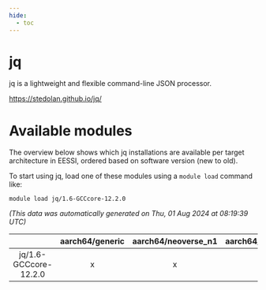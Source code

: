 ```yaml
---
hide:
  - toc
---
```


jq
==


jq is a lightweight and flexible command-line JSON processor.

https://stedolan.github.io/jq/
# Available modules


The overview below shows which jq installations are available per target architecture in EESSI, ordered based on software version (new to old).

To start using jq, load one of these modules using a `module load` command like:

```shell
module load jq/1.6-GCCcore-12.2.0
```

*(This data was automatically generated on Thu, 01 Aug 2024 at 08:19:39 UTC)*  

| |aarch64/generic|aarch64/neoverse_n1|aarch64/neoverse_v1|x86_64/generic|x86_64/amd/zen2|x86_64/amd/zen3|x86_64/intel/haswell|x86_64/intel/skylake_avx512|
| :---: | :---: | :---: | :---: | :---: | :---: | :---: | :---: | :---: |
|jq/1.6-GCCcore-12.2.0|x|x|x|x|x|x|x|x|
